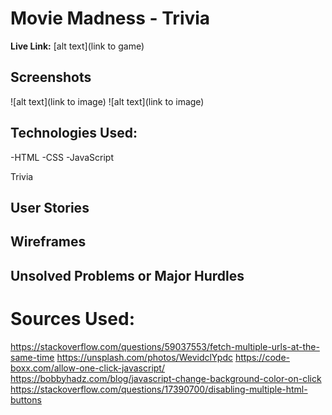 # Movie Madness - Trivia

**Live Link:** [alt text](link to game)


## Screenshots
![alt text](link to image)
![alt text](link to image)

## Technologies Used:
-HTML
-CSS
-JavaScript

Trivia

## User Stories

## Wireframes

## Unsolved Problems or Major Hurdles


# Sources Used: 
https://stackoverflow.com/questions/59037553/fetch-multiple-urls-at-the-same-time
https://unsplash.com/photos/WevidclYpdc
https://code-boxx.com/allow-one-click-javascript/
https://bobbyhadz.com/blog/javascript-change-background-color-on-click
https://stackoverflow.com/questions/17390700/disabling-multiple-html-buttons